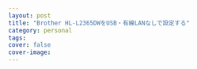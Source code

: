 ```yaml
---
layout: post
title: "Brother HL-L2365DWをUSB・有線LANなしで設定する"
category: personal
tags:
cover: false
cover-image:
---
```

